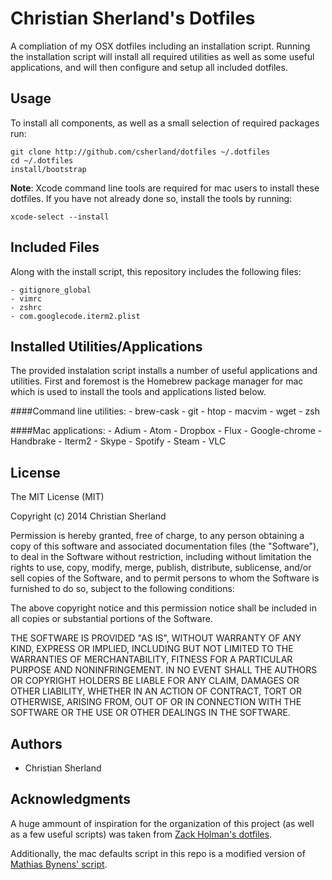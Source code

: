 Christian Sherland's Dotfiles
==========================
A compliation of my OSX dotfiles including an installation script. Running the
installation script will install all required utilities as well as some useful
applications, and will then configure and setup all included dotfiles.

Usage
-----
To install all components, as well as a small selection of required packages run:

    git clone http://github.com/csherland/dotfiles ~/.dotfiles
    cd ~/.dotfiles
    install/bootstrap

**Note**: Xcode command line tools are required for mac users to install these dotfiles.
If you have not already done so, install the tools by running:

    xcode-select --install

Included Files
--------------
Along with the install script, this repository includes the following files:

    - gitignore_global
    - vimrc
    - zshrc
    - com.googlecode.iterm2.plist

Installed Utilities/Applications
--------------------------------
The provided instalation script installs a number of useful applications and
utilities. First and foremost is the Homebrew package manager for mac which is
used to install the tools and applications listed below.

####Command line utilities:
    - brew-cask
    - git
    - htop
    - macvim
    - wget
    - zsh

####Mac applications:
    - Adium
    - Atom
    - Dropbox
    - Flux
    - Google-chrome
    - Handbrake
    - Iterm2
    - Skype
    - Spotify
    - Steam
    - VLC

License
-------
The MIT License (MIT)

Copyright (c) 2014 Christian Sherland

Permission is hereby granted, free of charge, to any person obtaining a copy of
this software and associated documentation files (the "Software"), to deal in
the Software without restriction, including without limitation the rights to
use, copy, modify, merge, publish, distribute, sublicense, and/or sell copies of
the Software, and to permit persons to whom the Software is furnished to do so,
subject to the following conditions:

The above copyright notice and this permission notice shall be included in all
copies or substantial portions of the Software.

THE SOFTWARE IS PROVIDED "AS IS", WITHOUT WARRANTY OF ANY KIND, EXPRESS OR
IMPLIED, INCLUDING BUT NOT LIMITED TO THE WARRANTIES OF MERCHANTABILITY, FITNESS
FOR A PARTICULAR PURPOSE AND NONINFRINGEMENT. IN NO EVENT SHALL THE AUTHORS OR
COPYRIGHT HOLDERS BE LIABLE FOR ANY CLAIM, DAMAGES OR OTHER LIABILITY, WHETHER
IN AN ACTION OF CONTRACT, TORT OR OTHERWISE, ARISING FROM, OUT OF OR IN
CONNECTION WITH THE SOFTWARE OR THE USE OR OTHER DEALINGS IN THE SOFTWARE.

Authors
-------
- Christian Sherland

Acknowledgments
---------------
A huge ammount of inspiration for the organization of this project (as well as
a few useful scripts) was taken from [Zack Holman's dotfiles](https://github.com/holman/dotfiles).

Additionally, the mac defaults script in this repo is a modified version of 
[Mathias Bynens' script](https://github.com/mathiasbynens/dotfiles/blob/master/.osx).


